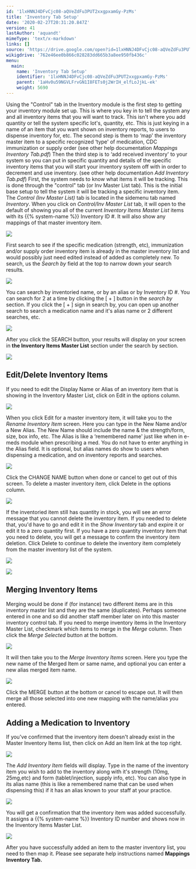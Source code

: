 ```yaml
---
id: '1lxHNNJ4DFvCjc08-aQVeZdFu3PUT2xxgpxamGy-PzMs'
title: 'Inventory Tab Setup'
date: '2020-02-27T20:31:20.847Z'
version: 41
lastAuthor: 'aquandt'
mimeType: 'text/x-markdown'
links: []
source: 'https://drive.google.com/open?id=1lxHNNJ4DFvCjc08-aQVeZdFu3PUT2xxgpxamGy-PzMs'
wikigdrive: '762e46ee0b866c028283dd665b3a8ee950fb436c'
menu:
  main:
    name: 'Inventory Tab Setup'
    identifier: '1lxHNNJ4DFvCjc08-aQVeZdFu3PUT2xxgpxamGy-PzMs'
    parent: '1aHv0u59NGVLFrvGN1I8FETs0j2WrIH_elfLoJjkL-ek'
    weight: 5690
---
```

Using the "Control" tab in the Inventory module is the first step to getting your inventory module set up. This is where you key in to tell the system any and all inventory items that you will want to track. This isn't where you add quantity or tell the system specific lot's, quantity, etc. This is just keying in a name of an item that you want shown on inventory reports, to users to dispense inventory for, etc.
The second step is them to ‘map' the inventory master item to a specific recognized ‘type' of medication, CDC immunization or supply order (see other help documentation *Mappings Inventory Tab.pdf*)
Then the third step is to ‘add received inventory' to your system so you can put in specific quantity and details of the specific inventory items that you will start your inventory system off with in order to decrement and use inventory. (see other help documentation *Add Inventory Tab.pdf*)
First, the system needs to know what items it will be tracking. This is done through the "control" tab (or Inv Master List tab). This is the initial base setup to tell the system it will be tracking a specific inventory item.
The *Control (Inv Master List)* tab is located in the sidemenu tab named *Inventory*.
When you click on *Control/Inv Master List* tab, it will open to the default of showing you all of the current *Inventory Items Master List* items with its {{% system-name %}} Inventory ID #. It will also show any mappings of that master inventory item.

![](../inventory-tab-setup.assets/100002010000047B0000016E69742D4E25A9DB0C.png)

First search to see if the specific medication (strength, etc), immunization and/or supply order inventory item is already in the master inventory list and would possibly just need edited instead of added as completely new.
To search, us the *Search by* field at the top to narrow down your search results.

![](../inventory-tab-setup.assets/100002010000029D000000731563AF2F79314C3F.png)

You can search by inventoried name, or by an alias or by Inventory ID #.
You can search for 2 at a time by clicking the [ + ] button in the *search by* section.
If you click the [ + ] sign in search by, you can open up another search to search a medication name and it's alias name or 2 different searches, etc.

![](../inventory-tab-setup.assets/10000201000003160000008BD5F218E8002A6310.png)

After you click the SEARCH button, your results will display on your screen in **the Inventory Items Master List** section under the search by section.

![](../inventory-tab-setup.assets/10000201000004C1000000E0639FC24394EBB214.png)


## Edit/Delete Inventory Items

If you need to edit the Display Name or Alias of an inventory item that is showing in the Inventory Master List, click on Edit in the options column.

![](../inventory-tab-setup.assets/10000201000004C1000000E00536F3EF561D7560.png)

When you click Edit for a master inventory item, it will take you to the *Rename Inventory Item* screen.
Here you can type in the New Name and/or a New Alias. The New Name should include the name & the strength/form, size, box info, etc. The Alias is like a ‘remembered name' just like when in e-meds module when prescribing a med. You do not have to enter anything in the Alias field. It is optional, but alias names do show to users when dispensing a medication, and on inventory reports and searches.

![](../inventory-tab-setup.assets/10000201000002F30000008A64DCBBB562A9D05B.png)

Click the CHANGE NAME button when done or cancel to get out of this screen.
To delete a master inventory item, click Delete in the options column.

![](../inventory-tab-setup.assets/10000201000004C1000000E03208319853DB19EB.png)

If the inventoried item still has quantity in stock, you will see an error message that you cannot delete the inventory item. If you needed to delete that, you'd have to go and edit it in the *Show Inventory* tab and expire it or edit it to a zero quantity first. If you have a zero quantity inventory item that you need to delete, you will get a message to confirm the inventory item deletion. Click Delete to continue to delete the inventory item completely from the master inventory list of the system.

![](../inventory-tab-setup.assets/100000000000018C000000803D8105CBA366C3F5.png)

 ![](../inventory-tab-setup.assets/100000000000011300000048C1A16C7E72981744.png)


## Merging Inventory Items

Merging would be done if (for instance) two different items are in this inventory master list and they are the same (duplicates). Perhaps someone entered in one and so did another staff member later on into this master inventory control tab.
If you need to merge inventory items in the Inventory Master List, checkmark which items to merge in the *Merge* column. Then click the *Merge Selected* button at the bottom.

![](../inventory-tab-setup.assets/10000000000004900000010815CDCFC781B26013.png)

It will then take you to the *Merge Inventory Items* screen. Here you type the new name of the Merged Item or same name, and optional you can enter a new alias merged item name.

![](../inventory-tab-setup.assets/1000000000000301000000B3F79859D3770DE8A6.png)

Click the MERGE button at the bottom or cancel to escape out.
It will then merge all those selected into one new mapping with the name/alias you entered.

## Adding a Medication to Inventory

If you've confirmed that the inventory item doesn't already exist in the Master Inventory Items list, then click on Add an Item link at the top right.

![](../inventory-tab-setup.assets/10000201000004DC0000008217FAD76C2BA67EC9.png)

The *Add Inventory Item* fields will display. Type in the name of the inventory item you wish to add to the inventory along with it's strength (10mg, 25mg,etc) and form (tablet/injection, supply info, etc). You can also type in its alias name (this is like a remembered name that can be used when dispensing this) if it has an alias known to your staff at your practice.

![](../inventory-tab-setup.assets/10000000000002C50000006A6B902C1811583D15.png)

You will get a confirmation that the inventory item was added successfully. It assigns a {{% system-name %}} Inventory ID number and shows now in the Inventory Items Master List.

![](../inventory-tab-setup.assets/10000000000004120000003DBC71961B21B52F1C.png)

After you have successfully added an item to the master inventory list, you need to then map it. Please see separate help instructions named **Mappings Inventory Tab.**
